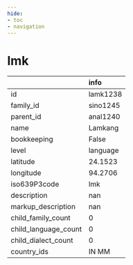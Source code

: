 ```yaml
---
hide:
- toc
- navigation
---
```

# lmk
|                      | info     |
|:---------------------|:---------|
| id                   | lamk1238 |
| family_id            | sino1245 |
| parent_id            | anal1240 |
| name                 | Lamkang  |
| bookkeeping          | False    |
| level                | language |
| latitude             | 24.1523  |
| longitude            | 94.2706  |
| iso639P3code         | lmk      |
| description          | nan      |
| markup_description   | nan      |
| child_family_count   | 0        |
| child_language_count | 0        |
| child_dialect_count  | 0        |
| country_ids          | IN MM    |